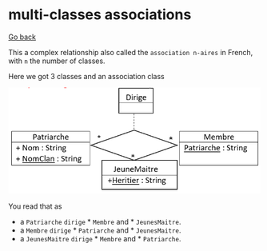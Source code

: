 # multi-classes associations

[Go back](../index.md)

This a complex relationship also called the ``association n-aires``
in French, with ``n`` the number of classes.

Here we got 3 classes and an association class

![](../images/adv2.png)

You read that as

* a ``Patriarche`` ``dirige`` * ``Membre`` and * ``JeunesMaitre``.
* a ``Membre`` ``dirige`` * ``Patriarche`` and * ``JeunesMaitre``.
* a ``JeunesMaitre`` ``dirige`` * ``Membre`` and * ``Patriarche``.